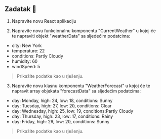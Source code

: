 ## Zadatak 📝

1. Napravite novu React aplikaciju

2. Napravite novu funkcionalnu komponentu "CurrentWeather" u kojoj će te napraviti objekt "weatherData" sa sljedećim podatcima:

- city: New York
- temperature: 22
- conditions: Partly Cloudy
- humidity: 60
- windSpeed: 5

> Prikažite podatke kao u rješenju.

3. Napravite novu klasnu komponentu "WeatherForecast" u kojoj će te napravit array objekata "forecastData" sa sljedećim podatcima:

- day: Monday, high: 24, low: 18, conditions: Sunny
- day: Tuesday, high: 27, low: 20, conditions: Clear
- day: Wednesday, high: 25, low: 19, conditions:Partly Cloudy
- day: Thursday, high: 23, low: 17, conditions: Rainy
- day: Friday, high: 26, low: 20, conditions: Sunny

> Prikažite podatke kao u rješenju.
